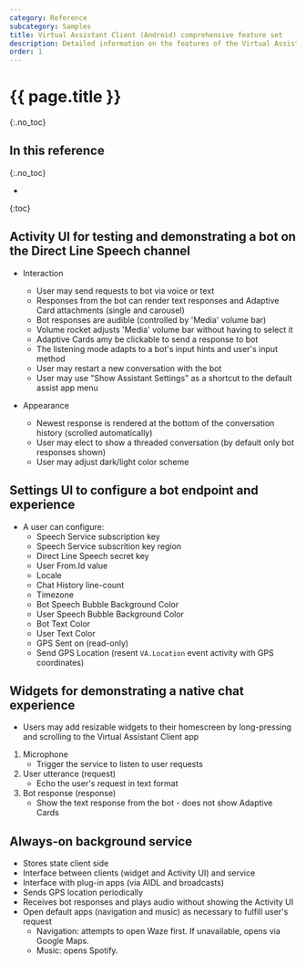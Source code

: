 ```yaml
---
category: Reference
subcategory: Samples
title: Virtual Assistant Client (Android) comprehensive feature set
description: Detailed information on the features of the Virtual Assistant Client on Android
order: 1
---
```



# {{ page.title }}
{:.no_toc}

## In this reference
{:.no_toc}

* 
{:toc}

## Activity UI for testing and demonstrating a bot on the Direct Line Speech channel

* Interaction
    * User may send requests to bot via voice or text
    * Responses from the bot can render text responses and Adaptive Card attachments (single and carousel)
    * Bot responses are audible (controlled by 'Media' volume bar)
    * Volume rocket adjusts 'Media' volume bar without having to select it
    * Adaptive Cards amy be clickable to send a response to bot
    * The listening mode adapts to a bot's input hints and user's input method
    * User may restart a new conversation with the bot
    * User may use "Show Assistant Settings" as a shortcut to the default assist app menu

* Appearance
    * Newest response is rendered at the bottom of the conversation history (scrolled automatically)
    * User may elect to show a threaded conversation (by default only bot responses shown)
    * User may adjust dark/light color scheme

## Settings UI to configure a bot endpoint and experience

* A user can configure:
    * Speech Service subscription key
    * Speech Service subscrition key region
    * Direct Line Speech secret key
    * User From.Id value
    * Locale
    * Chat History line-count
    * Timezone
    * Bot Speech Bubble Background Color
    * User Speech Bubble Background Color
    * Bot Text Color
    * User Text Color
    * GPS Sent on (read-only)
    * Send GPS Location (resent `VA.Location` event activity with GPS coordinates)


## Widgets for demonstrating a native chat experience

 * Users may add resizable widgets to their homescreen by long-pressing and scrolling to the Virtual Assistant Client app
 1. Microphone
    * Trigger the service to listen to user requests
 1. User utterance (request)
    * Echo the user's request in text format
 1. Bot response (response)
    * Show the text response from the bot - does not show Adaptive Cards


## Always-on background service

* Stores state client side
* Interface between clients (widget and Activity UI) and service
* Interface with plug-in apps (via AIDL and broadcasts)
* Sends GPS location periodically
* Receives bot responses and plays audio without showing the Activity UI
* Open default apps (navigation and music) as necessary to fulfill user's request
    * Navigation: attempts to open Waze first. If unavailable, opens via Google Maps.
    * Music: opens Spotify.